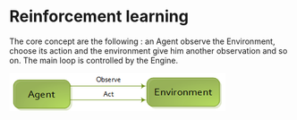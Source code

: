 Reinforcement learning 
======================

The core concept are the following : an Agent observe the Environment, choose its action and the environment give him another observation and so on. The main loop is controlled by the Engine.

![](images/explain1.png)